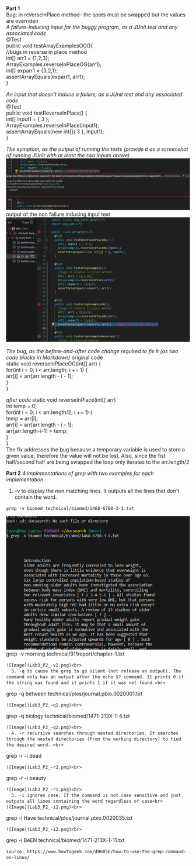 **Part 1** <br>
Bug: in reverseInPlace method- the spots must be swapped but the values are overriden <br>
*A failure-inducing input for the buggy program, as a JUnit test and any associated code* <br>
  @Test <br>
  public void testArrayExamplesOG(){ <br>
    //bugs in reverse in place method <br>
    int[] arr1 = {1,2,3}; <br>
    ArrayExamples.reverseInPlaceOG(arr1); <br>
    int[] exparr1 = {3,2,1}; <br>
    assertArrayEquals(exparr1, arr1); <br>
  } <br>

*An input that doesn’t induce a failure, as a JUnit test and any associated code <br>*
	@Test <br>
	public void testReverseInPlace() { <br>
    int[] input1 = { 3 }; <br>
    ArrayExamples.reverseInPlace(input1); <br>
    assertArrayEquals(new int[]{ 3 }, input1); <br>
	} <br>

*The symptom, as the output of running the tests (provide it as a screenshot of running JUnit with at least the two inputs above)*
![Image](Lab3_Symptom.png)<br>
output of the non failure inducing input test 
![Image](Lab3_Symptom2.png)<br>


*The bug, as the before-and-after code change required to fix it (as two code blocks in Markdown)*
  original code <br>
  static void reverseInPlaceOG(int[] arr) { <br>
    for(int i = 0; i < arr.length; i += 1) { <br>
      arr[i] = arr[arr.length - i - 1]; <br>
    } <br>
  }<br>

*after code*
  static void reverseInPlace(int[] arr) <br>
    int temp = 0; <br>
    for(int i = 0; i < arr.length/2; i += 1) { <br>
      temp = arr[i]; <br>
      arr[i] = arr[arr.length - i - 1]; <br>
      arr[arr.length-i-1] = temp; <br>
    } <br>
  } <br>
The fix addresses the bug because a temporary variable is used to store a given value, therefore the value will not be lost. Also, since the fist half/second half are being swapped the loop only iterates to the arr.length/2

  **Part 2**
  *4 implementations of grep with two examples for each implementation* <br>
  1.   -v to display the non matching lines. It outputs all the lines that don't contain the word.<br>
```
grep -v biomed technical/biomed/1468-6708-3-1.txt
```
![Image](Lab3_P2_-v1.png)<br>
grep -v morning technical/911report/chapter-1.txt
``` <br>
![Image](Lab3_P2_-v2.png)<br>
  3. -q to cause the grep to go silent (not release an output). The command only has an output after the echo $? command. It prints 0 if the string was found and it prints 1 if it was not found.<br>
  ```
grep -q between technical/plos/journal.pbio.0020001.txt
``` <br>
![Image](Lab3_P2_-q1.png)<br>
```
grep -q biology technical/biomed/1471-213X-1-4.txt
``` <br>
![Image](Lab3_P2_-q2.png)<br>
  4. -r recursive searches through nested directories. It searches through the nested directories (from the working directory) to find the desired word. <br>
```
grep -r -i dead
``` <br>
![Image](Lab3_P2_-r2.png)<br>
```
grep -r -i beauty
``` <br>
![Image](Lab3_P2_-r1.png)<br>
  5. -i ignores case. If the command is not case sensitive and just outputs all lines containing the word regardless of case<br>
![Image](Lab3_P2_-i1.png)<br>
```
grep -i Have technical/plos/journal.pbio.0020035.txt
```
![Image](Lab3_P2_-i2.png)<br>
```
grep -i BeEN technical/biomed/1471-213X-1-11.txt
``` <br>
source: https://www.howtogeek.com/496056/how-to-use-the-grep-command-on-linux/ 
